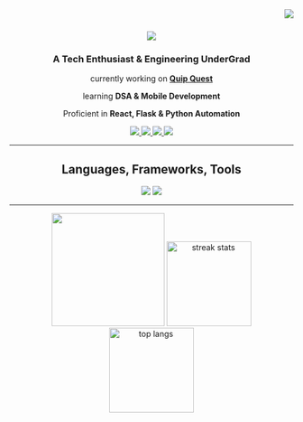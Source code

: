 <img align="right" src="https://komarev.com/ghpvc/?username=tashifkhan&style=for-the-badge&color=orange" />

<h1 align="center">
    <img src="https://readme-typing-svg.herokuapp.com/?font=Righteous&size=35&center=true&vCenter=true&width=500&height=70&color=79c2f3&duration=4000&lines=Hi+There!+👋;+I'm+Tashif+Ahmad+Khan !;" />
</h1>
<h3 align = "center">
	A Tech Enthusiast & Engineering UnderGrad 
</h3>
<div align = "center">
	<p>
		 currently working on <a href=" http://designique.tashif.codes/"><b>Quip Quest</b></a>
	</p>
	<p>
		 learning <b>DSA & Mobile Development</b>
	</p>
	<p>
		Proficient in <b>React, Flask & Python Automation</b>
	</p>
</div>

<div align="center"> 
  <a href="mailto:tashif@duck.com">
    <img src="https://img.shields.io/badge/Gmail-333333?style=for-the-badge&logo=Gmail&logoColor=orange" />
  </a>
  <a href="https://www.linkedin.com/in/tashif-ahmad-khan-982304244/" target="_blank">
    <img src="https://img.shields.io/badge/LinkedIn-0077B5?style=for-the-badge&logo=linkedin&logoColor=white" target="_blank" />
  </a>
  <a href="tashif.codes" target="_blank">
     <img src="https://img.shields.io/badge/Portfolio-FF5722?style=for-the-badge&logo=todoist&logoColor=white" target="_blank" /> 
  </a>
    <a href="https://www.leetcode.com/khan-tashif" target="_blank">
     <img src="https://img.shields.io/badge/LeetCode-000000?style=for-the-badge&logo=leetcode&logoColor=white" target="_blank" /> 
  </a>
</div>

---

<h2 align="center"> Languages, Frameworks, Tools </h2>

<div align="center">
    <img src="https://skillicons.dev/icons?i=react,redux,appwrite,nextjs,html,css,bootstrap,vscode,github,figma,tailwind,git" />
    <img src="https://skillicons.dev/icons?i=nodejs,python,javascript,typescript,express,firebase,mongodb,cpp,mysql,flask,linux" /><br>
</div>

---

<div align=center>
<img src = "https://firebasestorage.googleapis.com/v0/b/flexi-coding.appspot.com/o/dempgi7-520f8d5f-63d4-4453-8822-dbc149ae27f8.gif?alt=media&token=91c0c7b2-93c3-4029-b011-1a8703c5730d"  height=200/>
 <img height = 150 src="https://github-readme-streak-stats.herokuapp.com/?user=tashifkhan&count_private=true&theme=react&border_radius=10" alt="streak stats"/>
  <img height = 150 align="center" src="https://github-readme-stats.vercel.app/api/top-langs?username=tashifkhan&layout=compact&theme=react" alt="top langs" />
</div>
